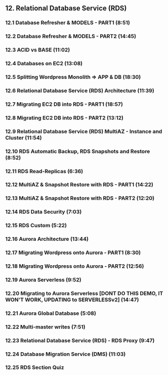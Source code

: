 ## 12. Relational Database Service (RDS)
### 12.1 Database Refresher & MODELS - PART1 (8:51)
### 12.2 Database Refresher & MODELS - PART2 (14:45)
### 12.3 ACID vs BASE (11:02)
### 12.4 Databases on EC2 (13:08)
### 12.5 Splitting Wordpress Monolith => APP & DB (18:30)
### 12.6 Relational Database Service (RDS) Architecture (11:39)
### 12.7 Migrating EC2 DB into RDS - PART1 (18:57)
### 12.8 Migrating EC2 DB into RDS - PART2 (13:12)
### 12.9 Relational Database Service (RDS) MultiAZ - Instance and Cluster (11:54)
### 12.10 RDS Automatic Backup, RDS Snapshots and Restore (8:52)
### 12.11 RDS Read-Replicas (6:36)
### 12.12 MultiAZ & Snapshot Restore with RDS - PART1 (14:22)
### 12.13 MultiAZ & Snapshot Restore with RDS - PART2 (12:20)
### 12.14 RDS Data Security (7:03)
### 12.15 RDS Custom (5:22)
### 12.16 Aurora Architecture (13:44)
### 12.17 Migrating Wordpress onto Aurora - PART1 (8:30)
### 12.18 Migrating Wordpress onto Aurora - PART2 (12:56)
### 12.19 Aurora Serverless (9:52)
### 12.20 Migrating to Aurora Serverless [DONT DO THIS DEMO, IT WON'T WORK, UPDATING to SERVERLESSv2] (14:47)
### 12.21 Aurora Global Database (5:08)
### 12.22 Multi-master writes (7:51)
### 12.23 Relational Database Service (RDS) - RDS Proxy (9:47)
### 12.24 Database Migration Service (DMS) (11:03)
### 12.25 RDS Section Quiz